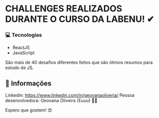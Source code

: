 # CHALLENGES REALIZADOS DURANTE O CURSO DA LABENU! ✔

### 💻 Tecnologias
- ReactJS
- JavaScript

São mais de 40 desafios diferentes feitos que são ótimos resumos para estudo de JS.

## 🙂 Informações
Linkedin: https://www.linkedin.com/in/geovanaoliveria/
Pessoa desenvolvedora: Geovana Oliveira (Euuu) 👩‍💻

Espero que gostem! 😍
